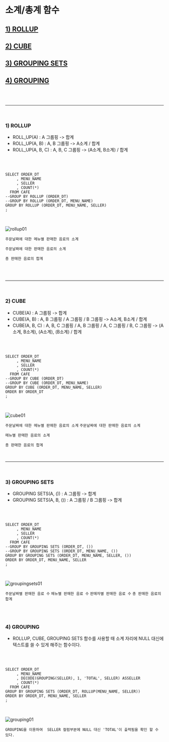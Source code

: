 

<br/>

# 소계/총계 함수
 ## [1) ROLLUP](#1-rollup-1)
 ## [2) CUBE](#2-cube-1)
 ## [3) GROUPING SETS](#3-grouping-sets-1)
 ## [4) GROUPING](#4-grouping-1)

<br/>
<br/>

---------------

<br/>

### 1) ROLLUP
 - ROLL_UP(A) : A 그룹핑 -> 합계
 - ROLL_UP(A, B) : A, B 그룹핑 -> A소계 / 합계
 - ROLL_UP(A, B, C) : A, B, C 그룹핑 -> (A소계, B소계) / 합계

<br/>
<br/>

```
SELECT ORDER_DT
     , MENU_NAME
     , SELLER
     , COUNT(*)
  FROM CAFE
--GROUP BY ROLLUP (ORDER_DT) 
--GROUP BY ROLLUP (ORDER_DT, MENU_NAME)
GROUP BY ROLLUP (ORDER_DT, MENU_NAME, SELLER)
;
```

<br/>

![rollup01](https://user-images.githubusercontent.com/80929909/219847909-682d7b02-beb5-4f92-80af-1e3a0836c1c7.png)

`주문날짜에 대한 메뉴별 판매한 음료의 소계`

`주문날짜에 대한 판매한 음료의 소계`

`총 판매한 음료의 합계`

</br>
</br>

---------------

</br>

### 2) CUBE
 - CUBE(A) : A 그룹핑 -> 합계
 - CUBE(A, B) : A, B 그룹핑 / A 그룹핑 / B 그룹핑 -> A소계, B소계 / 합계 
 - CUBE(A, B, C) : A, B, C 그룹핑 / A, B 그룹핑 / A, C 그룹핑 / B, C 그룹핑 -> (A소계, B소계), (A소계), (B소계) / 합계

<br/>
<br/>

```
SELECT ORDER_DT
     , MENU_NAME
     , SELLER
     , COUNT(*)
  FROM CAFE
--GROUP BY CUBE (ORDER_DT)
--GROUP BY CUBE (ORDER_DT, MENU_NAME)
GROUP BY CUBE (ORDER_DT, MENU_NAME, SELLER)
ORDER BY ORDER_DT
;
```
<br/>

![cube01](https://user-images.githubusercontent.com/80929909/219849664-593b6635-a0ab-40aa-bf80-a0090fdb19b7.PNG)

`주문날짜에 대한 메뉴별 판매한 음료의 소계`
`주문날짜에 대한 판매한 음료의 소계`

`메뉴별 판매한 음료의 소계`

`총 판매한 음료의 합계`

</br>

---------------

</br>

### 3) GROUPING SETS
 - GROUPING SETS(A, ()) : A 그룹핑 -> 합계
 - GROUPING SETS(A, B, ()) : A 그룹핑 / B 그룹핑 ->  합계 

<br/>
<br/>

```
SELECT ORDER_DT
     , MENU_NAME
     , SELLER
     , COUNT(*)
  FROM CAFE
--GROUP BY GROUPING SETS (ORDER_DT, ())
--GROUP BY GROUPING SETS (ORDER_DT, MENU_NAME, ())
GROUP BY GROUPING SETS (ORDER_DT, MENU_NAME, SELLER, ())
ORDER BY ORDER_DT, MENU_NAME, SELLER
;
```

<br/>

![groupingsets01](https://user-images.githubusercontent.com/80929909/219857435-0900330a-e7ef-4fae-b13c-01af40d88024.PNG)

`주문날짜별 판매한 음료 수`
`메뉴별 판매한 음료 수`
`판매자별 판매한 음료 수`
`총 판매한 음료의 합계`

</br>
</br>

### 4) GROUPING
 - ROLLUP, CUBE, GROUPING SETS 함수를 사용할 때 소계 자리에 NULL 대신에 텍스트를 쓸 수 있게 해주는 함수이다.

<br/>
<br/>

```
SELECT ORDER_DT
     , MENU_NAME
     , DECODE(GROUPING(SELLER), 1, 'TOTAL', SELLER) ASSELLER
     , COUNT(*)
  FROM CAFE
GROUP BY GROUPING SETS (ORDER_DT, ROLLUP(MENU_NAME, SELLER))
ORDER BY ORDER_DT, MENU_NAME, SELLER
;
```

<br/>

![grouping01](https://user-images.githubusercontent.com/80929909/219858081-c9df8716-450b-4ea4-9fdd-f6d5f14bd552.PNG)

`GROUPING을 이용하여  SELLER 컬럼부분에 NULL 대신 'TOTAL'이 출력됨을 확인 할 수 있다.`

</br>